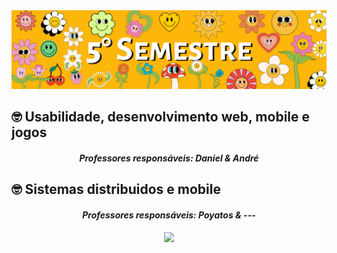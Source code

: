 <img src="https://github.com/S5-2024/.github/blob/main/profile/banners.png">


<h2> 🤓 Usabilidade, desenvolvimento web, mobile e jogos</h2>

 <h4 align="center"> <em> Professores responsáveis: Daniel & André </em></h4>


<h2> 🤓 Sistemas distribuidos e mobile </h2>
 <h4 align="center"> <em> Professores responsáveis: Poyatos &  --- </em></h4>





 <div align=center>

 <img src="https://static.wikia.nocookie.net/cuphead/images/8/88/CupheadAndMugmanTrailer.gif/revision/latest?cb=20180513234748">
 </div>
